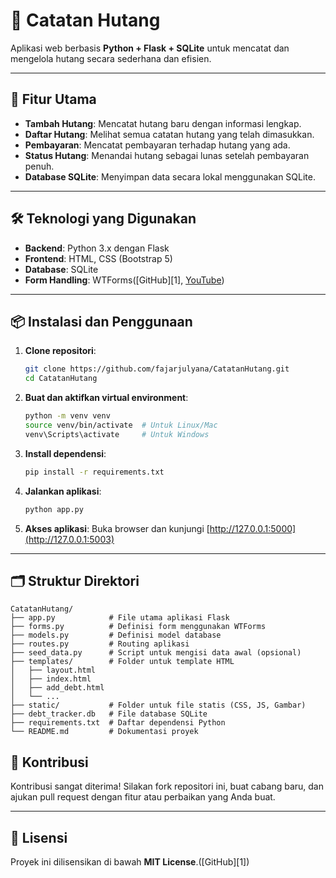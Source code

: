 
# 📒 Catatan Hutang

Aplikasi web berbasis **Python + Flask + SQLite** untuk mencatat dan mengelola hutang secara sederhana dan efisien.

---

## 🚀 Fitur Utama

* **Tambah Hutang**: Mencatat hutang baru dengan informasi lengkap.
* **Daftar Hutang**: Melihat semua catatan hutang yang telah dimasukkan.
* **Pembayaran**: Mencatat pembayaran terhadap hutang yang ada.
* **Status Hutang**: Menandai hutang sebagai lunas setelah pembayaran penuh.
* **Database SQLite**: Menyimpan data secara lokal menggunakan SQLite.

---

## 🛠 Teknologi yang Digunakan

* **Backend**: Python 3.x dengan Flask
* **Frontend**: HTML, CSS (Bootstrap 5)
* **Database**: SQLite
* **Form Handling**: WTForms([GitHub][1], [YouTube][2])

---

## 📦 Instalasi dan Penggunaan

1. **Clone repositori**:

   ```bash
   git clone https://github.com/fajarjulyana/CatatanHutang.git
   cd CatatanHutang
   ```



2. **Buat dan aktifkan virtual environment**:

   ```bash
   python -m venv venv
   source venv/bin/activate  # Untuk Linux/Mac
   venv\Scripts\activate     # Untuk Windows
   ```



3. **Install dependensi**:

   ```bash
   pip install -r requirements.txt
   ```



4. **Jalankan aplikasi**:

   ```bash
   python app.py
   ```



5. **Akses aplikasi**:
   Buka browser dan kunjungi [http://127.0.0.1:5000](http://127.0.0.1:5003)

---

## 🗂 Struktur Direktori

```
CatatanHutang/
├── app.py            # File utama aplikasi Flask
├── forms.py          # Definisi form menggunakan WTForms
├── models.py         # Definisi model database
├── routes.py         # Routing aplikasi
├── seed_data.py      # Script untuk mengisi data awal (opsional)
├── templates/        # Folder untuk template HTML
│   ├── layout.html
│   ├── index.html
│   ├── add_debt.html
│   └── ...
├── static/           # Folder untuk file statis (CSS, JS, Gambar)
├── debt_tracker.db   # File database SQLite
├── requirements.txt  # Daftar dependensi Python
└── README.md         # Dokumentasi proyek
```


## 📝 Kontribusi

Kontribusi sangat diterima! Silakan fork repositori ini, buat cabang baru, dan ajukan pull request dengan fitur atau perbaikan yang Anda buat.

---

## 📄 Lisensi

Proyek ini dilisensikan di bawah **MIT License**.([GitHub][1])


[2]: https://www.youtube.com/watch?v=KO0FufpqC7c&utm_source=chatgpt.com "youtube.com/watch?v=ko0f..."
[3]: https://github.com/devcoderama/debt-notes-app/blob/main/README.md?utm_source=chatgpt.com "debt-notes-app/README.md at main - GitHub"
